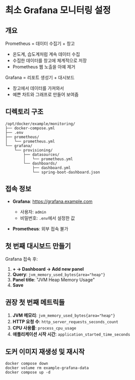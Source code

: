 # 최소 Grafana 모니터링 설정

## 개요

Prometheus = 데이터 수집기 + 창고

- 온도계, 습도계처럼 계속 데이터 수집
- 수집한 데이터를 창고에 체계적으로 저장
- Prometheus 웹 노출을 아예 제거

Grafana = 리포트 생성기 + 대시보드

- 창고에서 데이터를 가져와서
- 예쁜 차트와 그래프로 만들어 보여줌

## 디렉토리 구조

```
/opt/docker/example/monitoring/
├── docker-compose.yml
├── .env
├── prometheus/
│   └── prometheus.yml
└── grafana/
    └── provisioning/
        ├── datasources/
        │   └── prometheus.yml
        └── dashboards/
            ├── dashboard.yml
            └── spring-boot-dashboard.json
```

## 접속 정보

- **Grafana**: https://grafana.example.com
    - 사용자: `admin`
    - 비밀번호: `.env`에서 설정한 값

- **Prometheus**: 외부 접속 불가

## 첫 번째 대시보드 만들기

Grafana 접속 후:

1. **+ → Dashboard → Add new panel**
2. **Query**: `jvm_memory_used_bytes{area="heap"}`
3. **Panel title**: "JVM Heap Memory Usage"
4. **Save**

## 권장 첫 번째 메트릭들

1. **JVM 메모리**: `jvm_memory_used_bytes{area="heap"}`
2. **HTTP 요청 수**: `http_server_requests_seconds_count`
3. **CPU 사용률**: `process_cpu_usage`
4. **애플리케이션 시작 시간**: `application_started_time_seconds`

## 도커 이미지 재생성 및 재시작

```shell
docker compose down
docker volume rm example-grafana-data
docker compose up -d
```
